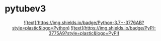 # pytubev3

 <div align="center">
 <a href="">![text](https://img.shields.io/badge/Python-3.7+-3776AB?style=plastic&logo=Python)</a>   
 <a href="">![text](https://img.shields.io/badge/PyPI-3775A9?style=plastic&logo=PyPI)</a>
</div>

